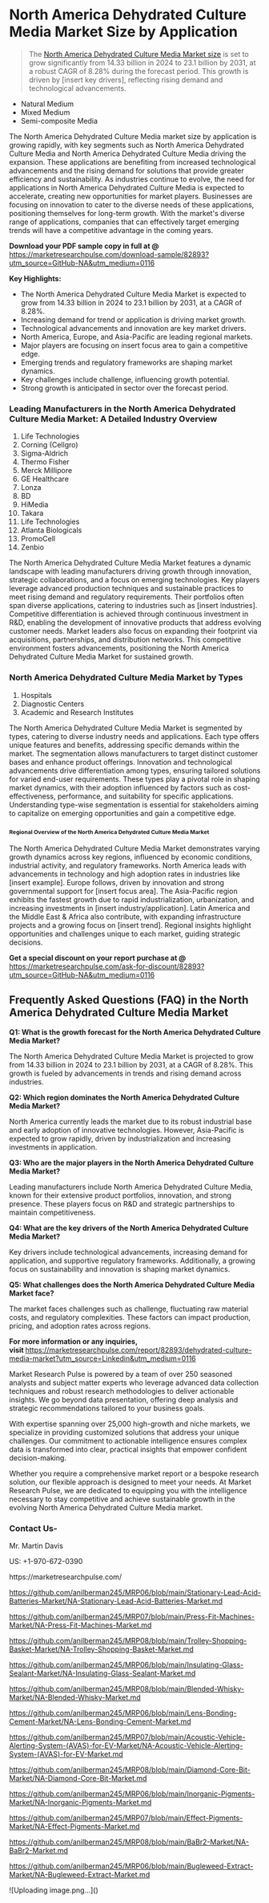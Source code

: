 <h1>North America Dehydrated Culture Media Market&nbsp;Size by Application</h1><blockquote><p>The <a href="https://marketresearchpulse.com/download-sample/82893?utm_source=GitHub-NA&amp;utm_medium=0116">North America Dehydrated Culture Media Market size</a> is set to grow significantly from 14.33 billion in 2024 to 23.1 billion by 2031, at a robust CAGR of 8.28% during the forecast period. This growth is driven by [insert key drivers], reflecting rising demand and technological advancements.</p></blockquote><ul><li>Natural Medium<li> Mixed Medium<li> Semi-composite Media</li></ul><p>The North America Dehydrated Culture Media market size by application is growing rapidly, with key segments such as North America Dehydrated Culture Media and North America Dehydrated Culture Media driving the expansion. These applications are benefiting from increased technological advancements and the rising demand for solutions that provide greater efficiency and sustainability. As industries continue to evolve, the need for applications in North America Dehydrated Culture Media is expected to accelerate, creating new opportunities for market players. Businesses are focusing on innovation to cater to the diverse needs of these applications, positioning themselves for long-term growth. With the market's diverse range of applications, companies that can effectively target emerging trends will have a competitive advantage in the coming years.</p><p><strong>Download your PDF sample copy in full at @ </strong><a href="https://marketresearchpulse.com/download-sample/82893?utm_source=GitHub-NA&amp;utm_medium=0116">https://marketresearchpulse.com/download-sample/82893?utm_source=GitHub-NA&amp;utm_medium=0116</a></p><p><strong>Key Highlights: </strong></p><ul><li>The North America Dehydrated Culture Media Market is expected to grow from 14.33 billion in 2024 to 23.1 billion by 2031, at a CAGR of 8.28%.</li><li>Increasing demand for trend or application is driving market growth.</li><li>Technological advancements and innovation are key market drivers.</li><li>North America, Europe, and Asia-Pacific are leading regional markets.</li><li>Major players are focusing on insert focus area to gain a competitive edge.</li><li>Emerging trends and regulatory frameworks are shaping market dynamics.</li><li>Key challenges include challenge, influencing growth potential.</li><li>Strong growth is anticipated in sector over the forecast period.</li></ul><h3>Leading Manufacturers in the North America Dehydrated Culture Media Market: A Detailed Industry Overview</h3><ol><li>Life Technologies</li><li>Corning (Cellgro)</li><li>Sigma-Aldrich</li><li>Thermo Fisher</li><li>Merck Millipore</li><li>GE Healthcare</li><li>Lonza</li><li>BD</li><li>HiMedia</li><li>Takara</li><li>Life Technologies</li><li>Atlanta Biologicals</li><li>PromoCell</li><li>Zenbio</li></ol><div class="flex max-w-full flex-col flex-grow"><div class="min-h-8 text-message flex w-full flex-col items-end gap-2 whitespace-normal break-words [.text-message+&amp;]:mt-5" dir="auto" data-message-author-role="assistant" data-message-id="fd8432e4-4910-450d-b182-61b7bfb0a01f" data-message-model-slug="gpt-4o"><div class="flex w-full flex-col gap-1 empty:hidden first:pt-[3px]"><div class="markdown prose w-full break-words dark:prose-invert light"><p>The North America Dehydrated Culture Media Market features a dynamic landscape with leading manufacturers driving growth through innovation, strategic collaborations, and a focus on emerging technologies. Key players leverage advanced production techniques and sustainable practices to meet rising demand and regulatory requirements. Their portfolios often span diverse applications, catering to industries such as [insert industries]. Competitive differentiation is achieved through continuous investment in R&amp;D, enabling the development of innovative products that address evolving customer needs. Market leaders also focus on expanding their footprint via acquisitions, partnerships, and distribution networks. This competitive environment fosters advancements, positioning the North America Dehydrated Culture Media Market for sustained growth.</p></div></div></div></div><h3>North America Dehydrated Culture Media Market by Types</h3><ol><li>Hospitals<li> Diagnostic Centers<li> Academic and Research Institutes</li></ol><div class="flex max-w-full flex-col flex-grow"><div class="min-h-8 text-message flex w-full flex-col items-end gap-2 whitespace-normal break-words [.text-message+&amp;]:mt-5" dir="auto" data-message-author-role="assistant" data-message-id="084470be-0bb7-4664-bddf-5156b4f41249" data-message-model-slug="gpt-4o-mini"><div class="flex w-full flex-col gap-1 empty:hidden first:pt-[3px]"><div class="markdown prose w-full break-words dark:prose-invert light"><p>The North America Dehydrated Culture Media Market is segmented by types, catering to diverse industry needs and applications. Each type offers unique features and benefits, addressing specific demands within the market. The segmentation allows manufacturers to target distinct customer bases and enhance product offerings. Innovation and technological advancements drive differentiation among types, ensuring tailored solutions for varied end-user requirements. These types play a pivotal role in shaping market dynamics, with their adoption influenced by factors such as cost-effectiveness, performance, and suitability for specific applications. Understanding type-wise segmentation is essential for stakeholders aiming to capitalize on emerging opportunities and gain a competitive edge.</p></div></div></div></div><h3><span style="font-size: 11px;">Regional Overview of the North America Dehydrated Culture Media Market</span></h3><div class="flex max-w-full flex-col flex-grow"><div class="min-h-8 text-message flex w-full flex-col items-end gap-2 whitespace-normal break-words [.text-message+&amp;]:mt-5" dir="auto" data-message-author-role="assistant" data-message-id="e9038762-ce64-4e30-91c9-9bd413514231" data-message-model-slug="gpt-4o-mini"><div class="flex w-full flex-col gap-1 empty:hidden first:pt-[3px]"><div class="markdown prose w-full break-words dark:prose-invert light"><p>The North America Dehydrated Culture Media Market demonstrates varying growth dynamics across key regions, influenced by economic conditions, industrial activity, and regulatory frameworks. North America leads with advancements in technology and high adoption rates in industries like [insert example]. Europe follows, driven by innovation and strong governmental support for [insert focus area]. The Asia-Pacific region exhibits the fastest growth due to rapid industrialization, urbanization, and increasing investments in [insert industry/application]. Latin America and the Middle East &amp; Africa also contribute, with expanding infrastructure projects and a growing focus on [insert trend]. Regional insights highlight opportunities and challenges unique to each market, guiding strategic decisions.</p></div></div></div></div><p><strong>Get a special discount on your report purchase at @ </strong><a href="https://marketresearchpulse.com/ask-for-discount/82893?utm_source=GitHub-NA&amp;utm_medium=0116">https://marketresearchpulse.com/ask-for-discount/82893?utm_source=GitHub-NA&amp;utm_medium=0116</a></p><h2>Frequently Asked Questions (FAQ) in the North America Dehydrated Culture Media Market</h2><p><strong>Q1: What is the growth forecast for the North America Dehydrated Culture Media Market?</strong></p><p>The North America Dehydrated Culture Media Market is projected to grow from 14.33 billion in 2024 to 23.1 billion by 2031, at a CAGR of 8.28%. This growth is fueled by advancements in trends and rising demand across industries.</p><p><strong>Q2: Which region dominates the North America Dehydrated Culture Media Market?</strong></p><p>North America currently leads the market due to its robust industrial base and early adoption of innovative technologies. However, Asia-Pacific is expected to grow rapidly, driven by industrialization and increasing investments in application.</p><p><strong>Q3: Who are the major players in the North America Dehydrated Culture Media Market?</strong></p><p>Leading manufacturers include North America Dehydrated Culture Media, known for their extensive product portfolios, innovation, and strong presence. These players focus on R&amp;D and strategic partnerships to maintain competitiveness.</p><p><strong>Q4: What are the key drivers of the North America Dehydrated Culture Media Market?</strong></p><p>Key drivers include technological advancements, increasing demand for application, and supportive regulatory frameworks. Additionally, a growing focus on sustainability and innovation is shaping market dynamics.</p><p><strong>Q5: What challenges does the North America Dehydrated Culture Media Market face?</strong></p><p>The market faces challenges such as challenge, fluctuating raw material costs, and regulatory complexities. These factors can impact production, pricing, and adoption rates across regions.</p><p><strong>For more information or any inquiries, visit&nbsp;</strong><a href="https://marketresearchpulse.com/report/82893/dehydrated-culture-media-market?utm_source=Linkedin&utm_medium=0116">https://marketresearchpulse.com/report/82893/dehydrated-culture-media-market?utm_source=Linkedin&utm_medium=0116</a></p><p>Market Research Pulse is powered by a team of over 250 seasoned analysts and subject matter experts who leverage advanced data collection techniques and robust research methodologies to deliver actionable insights. We go beyond data presentation, offering deep analysis and strategic recommendations tailored to your business goals.</p><p>With expertise spanning over 25,000 high-growth and niche markets, we specialize in providing customized solutions that address your unique challenges. Our commitment to actionable intelligence ensures complex data is transformed into clear, practical insights that empower confident decision-making.</p><p>Whether you require a comprehensive market report or a bespoke research solution, our flexible approach is designed to meet your needs. At Market Research Pulse, we are dedicated to equipping you with the intelligence necessary to stay competitive and achieve sustainable growth in the evolving North America Dehydrated Culture Media market.</p><h3><strong>Contact Us-</strong></h3><p>Mr. Martin Davis</p><p>US: +1-970-672-0390</p><p>https://marketresearchpulse.com/</p><p><a href="https://github.com/anilberman245/MRP06/blob/main/Stationary-Lead-Acid-Batteries-Market/NA-Stationary-Lead-Acid-Batteries-Market.md">https://github.com/anilberman245/MRP06/blob/main/Stationary-Lead-Acid-Batteries-Market/NA-Stationary-Lead-Acid-Batteries-Market.md</a></p><p><a href="https://github.com/anilberman245/MRP07/blob/main/Press-Fit-Machines-Market/NA-Press-Fit-Machines-Market.md">https://github.com/anilberman245/MRP07/blob/main/Press-Fit-Machines-Market/NA-Press-Fit-Machines-Market.md</a></p><p><a href="https://github.com/anilberman245/MRP08/blob/main/Trolley-Shopping-Basket-Market/NA-Trolley-Shopping-Basket-Market.md">https://github.com/anilberman245/MRP08/blob/main/Trolley-Shopping-Basket-Market/NA-Trolley-Shopping-Basket-Market.md</a></p><p><a href="https://github.com/anilberman245/MRP06/blob/main/Insulating-Glass-Sealant-Market/NA-Insulating-Glass-Sealant-Market.md">https://github.com/anilberman245/MRP06/blob/main/Insulating-Glass-Sealant-Market/NA-Insulating-Glass-Sealant-Market.md</a></p><p><a href="https://github.com/anilberman245/MRP08/blob/main/Blended-Whisky-Market/NA-Blended-Whisky-Market.md">https://github.com/anilberman245/MRP08/blob/main/Blended-Whisky-Market/NA-Blended-Whisky-Market.md</a></p><p><a href="https://github.com/anilberman245/MRP06/blob/main/Lens-Bonding-Cement-Market/NA-Lens-Bonding-Cement-Market.md">https://github.com/anilberman245/MRP06/blob/main/Lens-Bonding-Cement-Market/NA-Lens-Bonding-Cement-Market.md</a></p><p><a href="https://github.com/anilberman245/MRP07/blob/main/Acoustic-Vehicle-Alerting-System-(AVAS)-for-EV-Market/NA-Acoustic-Vehicle-Alerting-System-(AVAS)-for-EV-Market.md">https://github.com/anilberman245/MRP07/blob/main/Acoustic-Vehicle-Alerting-System-(AVAS)-for-EV-Market/NA-Acoustic-Vehicle-Alerting-System-(AVAS)-for-EV-Market.md</a></p><p><a href="https://github.com/anilberman245/MRP08/blob/main/Diamond-Core-Bit-Market/NA-Diamond-Core-Bit-Market.md">https://github.com/anilberman245/MRP08/blob/main/Diamond-Core-Bit-Market/NA-Diamond-Core-Bit-Market.md</a></p><p><a href="https://github.com/anilberman245/MRP06/blob/main/Inorganic-Pigments-Market/NA-Inorganic-Pigments-Market.md">https://github.com/anilberman245/MRP06/blob/main/Inorganic-Pigments-Market/NA-Inorganic-Pigments-Market.md</a></p><p><a href="https://github.com/anilberman245/MRP07/blob/main/Effect-Pigments-Market/NA-Effect-Pigments-Market.md">https://github.com/anilberman245/MRP07/blob/main/Effect-Pigments-Market/NA-Effect-Pigments-Market.md</a></p><p><a href="https://github.com/anilberman245/MRP08/blob/main/BaBr2-Market/NA-BaBr2-Market.md">https://github.com/anilberman245/MRP08/blob/main/BaBr2-Market/NA-BaBr2-Market.md</a></p><p><a href="https://github.com/anilberman245/MRP06/blob/main/Bugleweed-Extract-Market/NA-Bugleweed-Extract-Market.md">https://github.com/anilberman245/MRP06/blob/main/Bugleweed-Extract-Market/NA-Bugleweed-Extract-Market.md</a></p>
![Uploading image.png…]()
